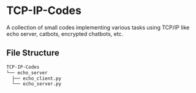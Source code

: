 # TCP-IP-Codes
A collection of small codes implementing various tasks using TCP/IP like
echo server, catbots, encrypted chatbots, etc. 

## File Structure
  ```bash
  TCP-IP-Codes
  └── echo_server
    ├── echo_client.py
    └── echo_server.py
  ```
